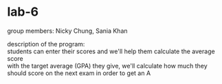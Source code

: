 # lab-6
group members: Nicky Chung, Sania Khan

description of the program:  
students can enter their scores and we'll help them calculate the average score  
with the target average (GPA) they give, we'll calculate how much they should score on the next exam in order to get an A
